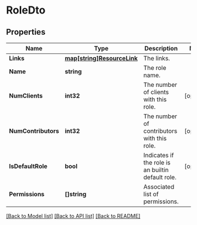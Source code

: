 # RoleDto

## Properties

Name | Type | Description | Notes
------------ | ------------- | ------------- | -------------
**Links** | [**map[string]ResourceLink**](ResourceLink.md) | The links. | 
**Name** | **string** | The role name. | 
**NumClients** | **int32** | The number of clients with this role. | [optional] 
**NumContributors** | **int32** | The number of contributors with this role. | [optional] 
**IsDefaultRole** | **bool** | Indicates if the role is an builtin default role. | [optional] 
**Permissions** | **[]string** | Associated list of permissions. | 

[[Back to Model list]](../README.md#documentation-for-models) [[Back to API list]](../README.md#documentation-for-api-endpoints) [[Back to README]](../README.md)


